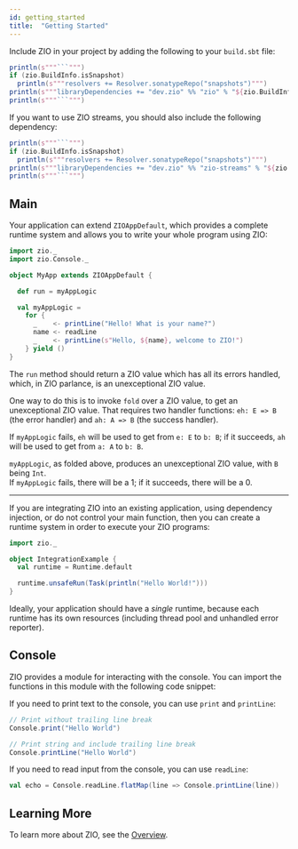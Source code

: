 ```yaml
---
id: getting_started
title:  "Getting Started"
---
```


Include ZIO in your project by adding the following to your `build.sbt` file:

```scala mdoc:passthrough
println(s"""```""")
if (zio.BuildInfo.isSnapshot)
  println(s"""resolvers += Resolver.sonatypeRepo("snapshots")""")
println(s"""libraryDependencies += "dev.zio" %% "zio" % "${zio.BuildInfo.version.split('+').head}"""")
println(s"""```""")
```

If you want to use ZIO streams, you should also include the following dependency:

```scala mdoc:passthrough
println(s"""```""")
if (zio.BuildInfo.isSnapshot)
  println(s"""resolvers += Resolver.sonatypeRepo("snapshots")""")
println(s"""libraryDependencies += "dev.zio" %% "zio-streams" % "${zio.BuildInfo.version.split('+').head}"""")
println(s"""```""")
```

## Main

Your application can extend `ZIOAppDefault`, which provides a complete runtime system and allows you to write your whole program using ZIO:

```scala mdoc:compile-only
import zio._
import zio.Console._

object MyApp extends ZIOAppDefault {

  def run = myAppLogic

  val myAppLogic =
    for {
      _    <- printLine("Hello! What is your name?")
      name <- readLine
      _    <- printLine(s"Hello, ${name}, welcome to ZIO!")
    } yield ()
}
```
The `run` method should return a ZIO value which has all its errors handled,  
which, in ZIO parlance, is an unexceptional ZIO value.  

One way to do this is to invoke `fold` over a ZIO value, to get an unexceptional ZIO value.
That requires two handler functions: `eh: E => B` (the error handler) and `ah: A => B` (the success handler).

If `myAppLogic` fails, `eh` will be used to get from `e: E` to `b: B`;
if it succeeds, `ah` will be used to get from `a: A` to `b: B`. 

`myAppLogic`, as folded above, produces an unexceptional ZIO value, with `B` being `Int`.  
If `myAppLogic` fails, there will be a 1; if it succeeds, there will be a 0.

---

If you are integrating ZIO into an existing application, using dependency injection, or do not control your main function, then you can create a runtime system in order to execute your ZIO programs:

```scala mdoc:silent
import zio._

object IntegrationExample {
  val runtime = Runtime.default

  runtime.unsafeRun(Task(println("Hello World!")))
}
```

Ideally, your application should have a _single_ runtime, because each runtime has its own resources (including thread pool and unhandled error reporter).

## Console

ZIO provides a module for interacting with the console. You can import the functions in this module with the following code snippet:

If you need to print text to the console, you can use `print` and `printLine`:

```scala mdoc
// Print without trailing line break
Console.print("Hello World")

// Print string and include trailing line break
Console.printLine("Hello World")
```

If you need to read input from the console, you can use `readLine`:

```scala mdoc
val echo = Console.readLine.flatMap(line => Console.printLine(line))
```

## Learning More

To learn more about ZIO, see the [Overview](overview/index.md).
